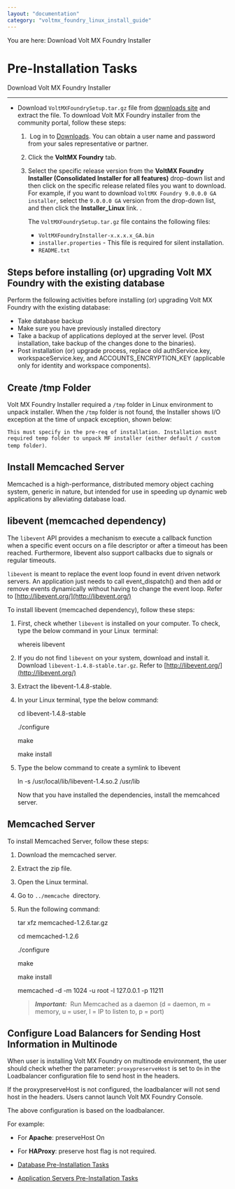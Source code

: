 ```yaml
---
layout: "documentation"
category: "voltmx_foundry_linux_install_guide"
---
```

                         

You are here: Download Volt MX Foundry Installer

Pre-Installation Tasks
======================

Download Volt MX Foundry Installer  

------------------------------------

*   Download `VoltMXFoundrySetup.tar.gz` file from [](http://developer.voltmx.com/VoltMXReleases)[downloads site](http://community.hclvoltmx.com/downloads) and extract the file. To download Volt MX Foundry installer from the community portal, follow these steps:
    1.   Log in to [](http://developer.voltmx.com/VoltMXReleases)[Downloads](http://community.hclvoltmx.com/downloads). You can obtain a user name and password from your sales representative or partner.
    2.  Click the **VoltMX Foundry** tab.
    3.  Select the specific release version from the **VoltMX Foundry Installer (Consolidated Installer for all features)** drop-down list and then click on the specific release related files you want to download. For example, if you want to download `VoltMX Foundry 9.0.0.0 GA installer`, select the `9.0.0.0 GA` version from the drop-down list, and then click the **Installer\_Linux** link. .
        
        The `VoltMXFoundrySetup.tar.gz` file contains the following files:
        
        *   `VoltMXFoundryInstaller-x.x.x.x_GA.bin`
        *   `installer.properties` - This file is required for silent installation.
        *   `README.txt`

Steps before installing (or) upgrading Volt MX Foundry with the existing database
--------------------------------------------------------------------------------

Perform the following activities before installing (or) upgrading Volt MX Foundry with the existing database:

*   Take database backup
*   Make sure you have previously installed directory
*   Take a backup of applications deployed at the server level. (Post installation, take backup of the changes done to the binaries).
*   Post installation (or) upgrade process, replace old authService.key, workspaceService.key, and ACCOUNTS\_ENCRYPTION\_KEY (applicable only for identity and workspace components).

Create /tmp Folder
------------------

Volt MX  Foundry Installer required a `/tmp` folder in Linux environment to unpack installer. When the `/tmp` folder is not found, the Installer shows I/O exception at the time of unpack exception, shown below:

`This must specify in the pre-req of installation. Installation must required temp folder to unpack MF installer (either default / custom temp folder)`.

Install Memcached Server
------------------------

Memcached is a high-performance, distributed memory object caching system, generic in nature, but intended for use in speeding up dynamic web applications by alleviating database load.

libevent (memcached dependency)
-------------------------------

The `libevent` API provides a mechanism to execute a callback function when a specific event occurs on a file descriptor or after a timeout has been reached. Furthermore, libevent also support callbacks due to signals or regular timeouts.

`libevent` is meant to replace the event loop found in event driven network servers. An application just needs to call event\_dispatch() and then add or remove events dynamically without having to change the event loop. Refer to [http://libevent.org/](http://libevent.org/)

To install libevent (memcached dependency), follow these steps:

1.  First, check whether `libevent` is installed on your computer. To check, type the below command in your Linux  terminal:
    
    whereis libevent  
    
2.  If you do not find `libevent` on your system, download and install it. Download `libevent-1.4.8-stable.tar.gz`. Refer to [http://libevent.org/](http://libevent.org/)

1.  Extract the libevent-1.4.8-stable.
2.  In your Linux terminal, type the below command:
    
    cd libevent-1.4.8-stable  
      
    ./configure  
      
    make  
      
    make install
    

1.  Type the below command to create a symlink to libevent
    
    ln -s /usr/local/lib/libevent-1.4.so.2 /usr/lib
    
    Now that you have installed the dependencies, install the memcahced server.
    

Memcached Server
----------------

To install Memcached Server, follow these steps:

1.  Download the memcached server.
2.  Extract the zip file.
3.  Open the Linux terminal.
4.  Go to `../memcache`  directory.
5.  Run the following command:
    
    tar xfz memcached-1.2.6.tar.gz  
      
    cd memcached-1.2.6  
      
    ./configure  
      
    make  
      
    make install  
      
    memcached -d -m 1024 -u root -l 127.0.0.1 -p 11211
    
    > **_Important:_**  Run Memcached as a daemon (d = daemon, m = memory, u = user, l = IP to listen to, p = port)
    

Configure Load Balancers for Sending Host Information in Multinode
------------------------------------------------------------------

When user is installing Volt MX Foundry on multinode environment, the user should check whether the parameter: `proxypreserveHost` is set to `On` in the Loadbalancer configuration file to send host in the headers.

If the proxypreserveHost is not configured, the loadbalancer will not send host in the headers. Users cannot launch Volt MX Foundry Console.

The above configuration is based on the loadbalancer.

For example:

*   For **Apache**: preserveHost On
*   For **HAProxy**: preserve host flag is not required.

*   [Database Pre-Installation Tasks](DB_Pre-installation_Tasks.html)
*   [Application Servers Pre-Installation Tasks](Appser_Pre-installation_Tasks.html)
